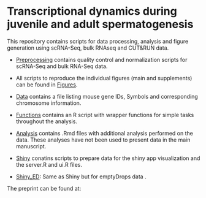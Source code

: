 # Transcriptional dynamics during juvenile and adult spermatogenesis

This repository contains scripts for data processing, analysis and figure generation using scRNA-Seq, bulk RNAseq and CUT&RUN data.

* [Preprocessing](../master/Preprocessing/) contains quality control and normalization scripts for scRNA-Seq and bulk RNA-Seq data.

* All scripts to reproduce the individual figures (main and supplements) can be found in [Figures](../master/Figures).

* [Data](../master/Data) contains a file listing mouse gene IDs, Symbols and corresponding chromosome information.

* [Functions](../master/Functions) contains an R script with wrapper functions for simple tasks throughout the analysis.

* [Analysis](../master/Analysis) contains .Rmd files with additional analysis performed on the data. These analyses have not been used to present data in the main manuscript.

* [Shiny](../master/Shiny) conatins scripts to prepare data for the shiny app visualization and the server.R and ui.R files.

* [Shiny_ED](../master/Shiny_ED): Same as Shiny but for emptyDrops data .

The preprint can be found at:

[]()

